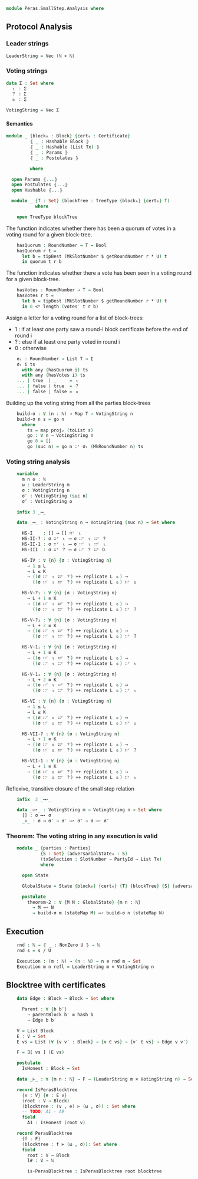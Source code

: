 ```agda
module Peras.SmallStep.Analysis where
```
<!--
```agda
open import Data.Bool using (Bool; true; false)
open import Data.Maybe.Properties using (≡-dec)
open import Data.Nat using (ℕ; _+_; _*_; _<ᵇ_; _≤_; zero; suc; NonZero; _/_)

open import Data.Product using (_×_; _,_; ∃-syntax; proj₁; proj₂)
open import Data.Vec using (Vec; _∷ʳ_; []; _++_; replicate)
open import Data.List using (List; any; map; length)
open import Data.List.Membership.Propositional as P using (_∈_; _∉_)
open import Data.List.Relation.Unary.Any using (any?; Any; here; there)

open import Function using (_$_; case_of_)

import Relation.Binary.PropositionalEquality as Eq
open Eq using (_≡_; _≢_; refl)

open import Relation.Nullary using (yes; no; ¬_)
open import Relation.Nullary.Decidable using (⌊_⌋)

open import Peras.Block
open import Peras.Chain
open import Peras.Crypto
open import Peras.Params
open import Peras.SmallStep
open import Peras.Numbering

open import Data.Tree.AVL.Map PartyIdO using (Map; lookup; insert; empty; toList)
```
-->
## Protocol Analysis
### Leader strings
```agda
LeaderString = Vec (ℕ × ℕ)
```
### Voting strings
```agda
data Σ : Set where
  ⒈ : Σ
  ？ : Σ
  🄀 : Σ
```
```agda
VotingString = Vec Σ
```
#### Semantics
```agda
module _ {block₀ : Block} {cert₀ : Certificate}
         ⦃ _ : Hashable Block ⦄
         ⦃ _ : Hashable (List Tx) ⦄
         ⦃ _ : Params ⦄
         ⦃ _ : Postulates ⦄

         where

  open Params ⦃...⦄
  open Postulates ⦃...⦄
  open Hashable ⦃...⦄

  module _ {T : Set} (blockTree : TreeType {block₀} {cert₀} T)
           where

    open TreeType blockTree
```
The function indicates whether there has been a quorum of votes in a voting
round for a given block-tree.
```agda
    hasQuorum : RoundNumber → T → Bool
    hasQuorum r t =
      let b = tipBest (MkSlotNumber $ getRoundNumber r * U) t
      in quorum t r b
```
The function indicates whether there a vote has been seen in a voting round
for a given block-tree.
```agda
    hasVotes : RoundNumber → T → Bool
    hasVotes r t =
      let b = tipBest (MkSlotNumber $ getRoundNumber r * U) t
      in 0 <ᵇ length (votes′ t r b)
```
Assign a letter for a voting round for a list of block-trees:

  * 1 : if at least one party saw a round-i block certificate before the end of round i
  * ? : else if at least one party voted in round i
  * 0 : otherwise

```agda
    σᵢ : RoundNumber → List T → Σ
    σᵢ i ts
      with any (hasQuorum i) ts
      with any (hasVotes i) ts
    ... | true  | _     = ⒈
    ... | false | true  = ？
    ... | false | false = 🄀
```
Building up the voting string from all the parties block-trees
```agda
    build-σ : ∀ (n : ℕ) → Map T → VotingString n
    build-σ n s = go n
      where
        ts = map proj₂ (toList s)
        go : ∀ n → VotingString n
        go 0 = []
        go (suc n) = go n ∷ʳ σᵢ (MkRoundNumber n) ts
```
### Voting string analysis
```agda
    variable
      m n o : ℕ
      ω : LeaderString m
      σ : VotingString n
      σ′ : VotingString (suc n)
      σ″ : VotingString o

    infix 3 _⟶_

    data _⟶_ : VotingString n → VotingString (suc n) → Set where

      HS-I    : [] ⟶ [] ∷ʳ ⒈
      HS-II-? : σ ∷ʳ ⒈ ⟶ σ ∷ʳ ⒈ ∷ʳ ？
      HS-II-1 : σ ∷ʳ ⒈ ⟶ σ ∷ʳ ⒈ ∷ʳ ⒈
      HS-III  : σ ∷ʳ ？ ⟶ σ ∷ʳ ？ ∷ʳ 🄀

      HS-IV : ∀ {n} {σ : VotingString n}
        → 1 ≤ L
        → L ≤ K
        → ((σ ∷ʳ ⒈ ∷ʳ ？) ++ replicate L 🄀) ⟶
          ((σ ∷ʳ ⒈ ∷ʳ ？) ++ replicate L 🄀) ∷ʳ 🄀

      HS-V-?₁ : ∀ {n} {σ : VotingString n}
        → L + 1 ≡ K
        → ((σ ∷ʳ ⒈ ∷ʳ ？) ++ replicate L 🄀) ⟶
          ((σ ∷ʳ ⒈ ∷ʳ ？) ++ replicate L 🄀) ∷ʳ ？

      HS-V-?₂ : ∀ {n} {σ : VotingString n}
        → L + 2 ≡ K
        → ((σ ∷ʳ ⒈ ∷ʳ ？) ++ replicate L 🄀) ⟶
          ((σ ∷ʳ ⒈ ∷ʳ ？) ++ replicate L 🄀) ∷ʳ ？

      HS-V-1₁ : ∀ {n} {σ : VotingString n}
        → L + 1 ≡ K
        → ((σ ∷ʳ ⒈ ∷ʳ ？) ++ replicate L 🄀) ⟶
          ((σ ∷ʳ ⒈ ∷ʳ ？) ++ replicate L 🄀) ∷ʳ ⒈

      HS-V-1₂ : ∀ {n} {σ : VotingString n}
        → L + 2 ≡ K
        → ((σ ∷ʳ ⒈ ∷ʳ ？) ++ replicate L 🄀) ⟶
          ((σ ∷ʳ ⒈ ∷ʳ ？) ++ replicate L 🄀) ∷ʳ ⒈

      HS-VI : ∀ {n} {σ : VotingString n}
        → 1 ≤ L
        → L ≤ K
        → ((σ ∷ʳ 🄀 ∷ʳ ？) ++ replicate L 🄀) ⟶
          ((σ ∷ʳ 🄀 ∷ʳ ？) ++ replicate L 🄀) ∷ʳ 🄀

      HS-VII-? : ∀ {n} {σ : VotingString n}
        → L + 1 ≡ K
        → ((σ ∷ʳ 🄀 ∷ʳ ？) ++ replicate L 🄀) ⟶
          ((σ ∷ʳ 🄀 ∷ʳ ？) ++ replicate L 🄀) ∷ʳ ？

      HS-VII-1 : ∀ {n} {σ : VotingString n}
        → L + 1 ≡ K
        → ((σ ∷ʳ 🄀 ∷ʳ ？) ++ replicate L 🄀) ⟶
          ((σ ∷ʳ 🄀 ∷ʳ ？) ++ replicate L 🄀) ∷ʳ ⒈
```
Reflexive, transitive closure of the small step relation
```agda
    infix  2 _⟶⋆_
```
```agda
    data _⟶⋆_ : VotingString m → VotingString n → Set where
      [] : σ ⟶⋆ σ
      _∷_ : σ ⟶ σ′ → σ′ ⟶⋆ σ″ → σ ⟶⋆ σ″
```
### Theorem: The voting string in any execution is valid
```agda
    module _ {parties : Parties}
             {S : Set} (adversarialState₀ : S)
             (txSelection : SlotNumber → PartyId → List Tx)
             where

      open State

      GlobalState = State {block₀} {cert₀} {T} {blockTree} {S} {adversarialState₀} {txSelection} {parties}

      postulate
        theorem-2 : ∀ {M N : GlobalState} {m n : ℕ}
          → M ↝⋆ N
          → build-σ m (stateMap M) ⟶⋆ build-σ n (stateMap N)

```
## Execution
```agda
    rnd : ℕ → ⦃ _ : NonZero U ⦄ → ℕ
    rnd s = s / U
```
```agda
    Execution : (m : ℕ) → (n : ℕ) → n ≡ rnd m → Set
    Execution m n refl = LeaderString m × VotingString n
```
## Blocktree with certificates
```agda
    data Edge : Block → Block → Set where

      Parent : ∀ {b b′}
        → parentBlock b′ ≡ hash b
        → Edge b b′

    V = List Block
    E : V → Set
    E vs = List (∀ {v v′ : Block} → {v ∈ vs} → {v′ ∈ vs} → Edge v v′)

    F = ∃[ vs ] (E vs)

    postulate
      IsHonest : Block → Set

    data _⊢_ : ∀ {m n : ℕ} → F → (LeaderString m × VotingString n) → Set where

    record IsPerasBlocktree
      {v : V} {e : E v}
      (root : V → Block)
      (blocktree : (v , e) ⊢ (ω , σ)) : Set where
      -- TODO: A1 - A9
      field
        A1 : IsHonest (root v)

    record PerasBlocktree
      {f : F}
      (blocktree : f ⊢ (ω , σ)): Set where
      field
        root : V → Block
        l# : V → ℕ

        is-PerasBlocktree : IsPerasBlocktree root blocktree
```
